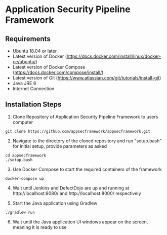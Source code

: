 # Application Security Pipeline Framework

## Requirements
- Ubuntu 18.04 or later
- Latest version of Docker (https://docs.docker.com/install/linux/docker-ce/ubuntu/) 
- Latest version of Docker Compose (https://docs.docker.com/compose/install/)
- Latest version of Git (https://www.atlassian.com/git/tutorials/install-git)
- Java JRE 8
- Internet Connection

## Installation Steps
1. Clone Repository of Application Security Pipeline Framework to users computer

```
git clone https://github.com/appsecframework/appsecframework.git
```

2. Navigate to the directory of the cloned repository and run "setup.bash" for initial setup, provide parameters as asked

```
cd appsecframework
./setup.bash
```

3. Use Docker Compose to start the required containers of the framework

```
docker-compose up
```
	
4. Wait until Jenkins and DefectDojo are up and running at http://localhost:8080/ and http://localhost:8000/ respectively

5. Start the Java application using Gradlew

```
./gradlew run
```
	
6. Wait until the Java application UI windows appear on the screen, meaning it is ready to use
